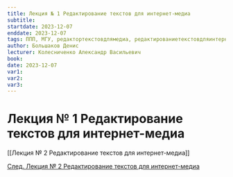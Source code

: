 ```yaml
---
title: Лекция № 1 Редактирование текстов для интернет-медиа
subtitle:
startdate: 2023-12-07
enddate: 2023-12-07
tags: ППП, МГУ, редактортекстовдлямедиа, редактированиетекстовдляинтернетмедиа
author: Большаков Денис
lecturer: Колесниченко Александр Васильевич
book:
date: 2023-12-07
var1:
var2:
var3:
---
```

# Лекция № 1 Редактирование текстов для интернет-медиа


[[Лекция № 2 Редактирование текстов для интернет-медиа]]

[След. Лекция № 2 Редактирование текстов для интернет-медиа](https://github.com/denisbolshakoff/MSU/blob/main/Редактирование%20текстов%20для%20интернет%20-%20медиа/Лекция%20№%202%20Редактирование%20текстов%20для%20радио%20и%20телевидения.md)